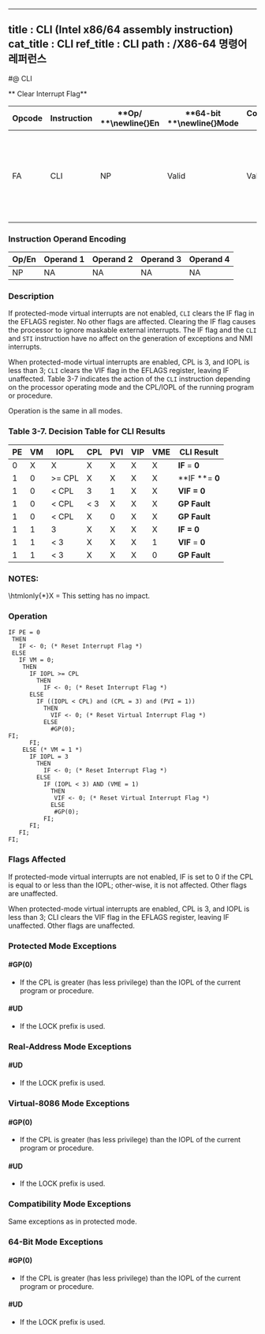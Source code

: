 ----------------------------
title : CLI (Intel x86/64 assembly instruction)
cat_title : CLI
ref_title : CLI
path : /X86-64 명령어 레퍼런스
----------------------------
#@ CLI

** Clear Interrupt Flag**

|**Opcode**|**Instruction**|**Op/ **\newline{}**En**|**64-bit **\newline{}**Mode**|**Compat/**\newline{}**Leg Mode**|**Description**|
|----------|---------------|------------------------|-----------------------------|---------------------------------|---------------|
|FA|CLI|NP|Valid|Valid|Clear interrupt flag; interrupts disabled when interrupt flag cleared.|
### Instruction Operand Encoding


|Op/En|Operand 1|Operand 2|Operand 3|Operand 4|
|-----|---------|---------|---------|---------|
|NP|NA|NA|NA|NA|
### Description


If protected-mode virtual interrupts are not enabled, `CLI` clears the IF flag in the EFLAGS register. No other flags are affected. Clearing the IF flag causes the processor to ignore maskable external interrupts. The IF flag and the `CLI` and `STI` instruction have no affect on the generation of exceptions and NMI interrupts.

When protected-mode virtual interrupts are enabled, CPL is 3, and IOPL is less than 3; `CLI` clears the VIF flag in the EFLAGS register, leaving IF unaffected. Table 3-7 indicates the action of the `CLI` instruction depending on the processor operating mode and the CPL/IOPL of the running program or procedure. 

Operation is the same in all modes.

### Table 3-7.  Decision Table for CLI Results


|**PE**|**VM**|**IOPL**|**CPL**|**PVI**|**VIP**|**VME**|**CLI Result**|
|------|------|--------|-------|-------|-------|-------|--------------|
|0|X|X|X|X|X|X|**IF** = **0**|
|1|0|>= CPL|X|X|X|X|**IF **= **0**|
|1|0|< CPL|3|1|X|X|**VIF **=** 0**|
|1|0|< CPL|< 3|X|X|X|**GP Fault**|
|1|0|< CPL|X|0|X|X|**GP Fault**|
|1|1|3|X|X|X|X|**IF **=** 0**|
|1|1|< 3|X|X|X|1|**VIF** = **0**|
|1|1|< 3|X|X|X|0|**GP Fault**|
### NOTES:


\htmlonly{*}X = This setting has no impact.


### Operation

```info-verb
IF PE = 0
 THEN
   IF <- 0; (* Reset Interrupt Flag *)
 ELSE
   IF VM = 0;
    THEN
      IF IOPL >= CPL
        THEN
          IF <- 0; (* Reset Interrupt Flag *)
      ELSE
        IF ((IOPL < CPL) and (CPL = 3) and (PVI = 1))
          THEN
            VIF <- 0; (* Reset Virtual Interrupt Flag *)
          ELSE
            #GP(0);
FI;
      FI;
    ELSE (* VM = 1 *)
      IF IOPL = 3
        THEN
          IF <- 0; (* Reset Interrupt Flag *)
        ELSE 
          IF (IOPL < 3) AND (VME = 1)
            THEN
             VIF <- 0; (* Reset Virtual Interrupt Flag *)
            ELSE
             #GP(0);
          FI;
      FI;
   FI;
FI;
```
### Flags Affected


If protected-mode virtual interrupts are not enabled, IF is set to 0 if the CPL is equal to or less than the IOPL; other-wise, it is not affected. Other flags are unaffected.

When protected-mode virtual interrupts are enabled, CPL is 3, and IOPL is less than 3; CLI clears the VIF flag in the EFLAGS register, leaving IF unaffected. Other flags are unaffected.


### Protected Mode Exceptions

#### #GP(0)
* If the CPL is greater (has less privilege) than the IOPL of the current program or procedure. 

#### #UD
* If the LOCK prefix is used.

### Real-Address Mode Exceptions

#### #UD
* If the LOCK prefix is used.

### Virtual-8086 Mode Exceptions

#### #GP(0)
* If the CPL is greater (has less privilege) than the IOPL of the current program or procedure. 

#### #UD
* If the LOCK prefix is used.

### Compatibility Mode Exceptions



Same exceptions as in protected mode.


### 64-Bit Mode Exceptions

#### #GP(0)
* If the CPL is greater (has less privilege) than the IOPL of the current program or procedure. 

#### #UD
* If the LOCK prefix is used.

